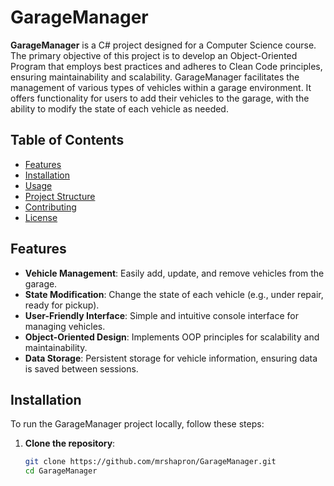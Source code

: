 # GarageManager

**GarageManager** is a C# project designed for a Computer Science course. The primary objective of this project is to develop an Object-Oriented Program that employs best practices and adheres to Clean Code principles, ensuring maintainability and scalability. GarageManager facilitates the management of various types of vehicles within a garage environment. It offers functionality for users to add their vehicles to the garage, with the ability to modify the state of each vehicle as needed.

## Table of Contents

- [Features](#features)
- [Installation](#installation)
- [Usage](#usage)
- [Project Structure](#project-structure)
- [Contributing](#contributing)
- [License](#license)

## Features

- **Vehicle Management**: Easily add, update, and remove vehicles from the garage.
- **State Modification**: Change the state of each vehicle (e.g., under repair, ready for pickup).
- **User-Friendly Interface**: Simple and intuitive console interface for managing vehicles.
- **Object-Oriented Design**: Implements OOP principles for scalability and maintainability.
- **Data Storage**: Persistent storage for vehicle information, ensuring data is saved between sessions.

## Installation

To run the GarageManager project locally, follow these steps:

1. **Clone the repository**:
   ```bash
   git clone https://github.com/mrshapron/GarageManager.git
   cd GarageManager
